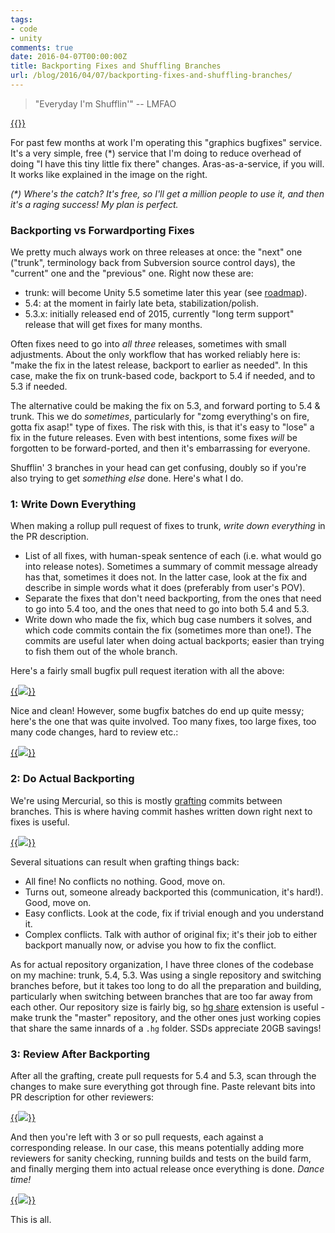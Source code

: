 ```yaml
---
tags:
- code
- unity
comments: true
date: 2016-04-07T00:00:00Z
title: Backporting Fixes and Shuffling Branches
url: /blog/2016/04/07/backporting-fixes-and-shuffling-branches/
---
```


> "Everyday I'm Shufflin'" -- LMFAO

[{{<imgright src="/img/blog/2016-04/branches-BugfixService.png" width="400px">}}](/img/blog/2016-04/branches-BugfixService.png)

For past few months at work I'm operating this "graphics bugfixes" service. It's a very simple, free (\*)
service that I'm doing to reduce overhead of doing "I have this tiny little fix there" changes. Aras-as-a-service,
if you will. It works like explained in the image on the right.

*(\*) Where's the catch? It's free, so I'll get a million people to use it, and then it's a raging success!
My plan is perfect.*


### Backporting vs Forwardporting Fixes

We pretty much always work on three releases at once: the "next" one ("trunk", terminology back from Subversion
source control days), the "current" one and the "previous" one. Right now these are:

* trunk: will become Unity 5.5 sometime later this year (see [roadmap](https://unity3d.com/unity/roadmap)).
* 5.4: at the moment in fairly late beta, stabilization/polish.
* 5.3.x: initially released end of 2015, currently "long term support" release that will get fixes for many months.

Often fixes need to go into *all three* releases, sometimes with small adjustments. About the only workflow that
has worked reliably here is: "make the fix in the latest release, backport to earlier as needed". In this case,
make the fix on trunk-based code, backport to 5.4 if needed, and to 5.3 if needed.

The alternative could be making the fix on 5.3, and forward porting to 5.4 & trunk. This we do *sometimes*,
particularly for "zomg everything's on fire, gotta fix asap!" type of fixes. The risk with this, is that it's
easy to "lose" a fix in the future releases. Even with best intentions, some fixes *will* be forgotten to be
forward-ported, and then it's embarrassing for everyone.


Shufflin' 3 branches in your head can get confusing, doubly so if you're also trying to get *something else* done.
Here's what I do.


### 1: Write Down Everything

When making a rollup pull request of fixes to trunk, *write down everything* in the PR description.

* List of all fixes, with human-speak sentence of each (i.e. what would go into release notes). Sometimes
  a summary of commit message already has that, sometimes it does not. In the latter case, look at the fix
  and describe in simple words what it does (preferably from user's POV).
* Separate the fixes that don't need backporting, from the ones that need to go into 5.4 too, and the ones
  that need to go into both 5.4 and 5.3.
* Write down who made the fix, which bug case numbers it solves, and which code commits contain the fix
  (sometimes more than one!). The commits are useful later when doing actual backports; easier than trying
  to fish them out of the whole branch.

Here's a fairly small bugfix pull request iteration with all the above:

[{{<img src="/img/blog/2016-04/branches-PRSmall.png">}}](/img/blog/2016-04/branches-PRSmall.png)

Nice and clean! However, some bugfix batches do end up quite messy; here's the one that was quite involved.
Too many fixes, too large fixes, too many code changes, hard to review etc.:

[{{<img src="/img/blog/2016-04/branches-PRBig.png">}}](/img/blog/2016-04/branches-PRBig.png)


### 2: Do Actual Backporting

We're using Mercurial, so this is mostly [grafting](https://selenic.com/hg/help/graft) commits between branches.
This is where having commit hashes written down right next to fixes is useful.

[{{<img src="/img/blog/2016-04/branches-Grafting.png">}}](/img/blog/2016-04/branches-Grafting.png)

Several situations can result when grafting things back:

* All fine! No conflicts no nothing. Good, move on.
* Turns out, someone already backported this (communication, it's hard!). Good, move on.
* Easy conflicts. Look at the code, fix if trivial enough and you understand it.
* Complex conflicts. Talk with author of original fix; it's their job to either backport manually now,
  or advise you how to fix the conflict.

As for actual repository organization, I have three clones of the codebase on my machine: trunk, 5.4, 5.3.
Was using a single repository and switching branches before, but it takes too long to do all the preparation
and building, particularly when switching between branches that are too far away from each other.
Our repository size is fairly big, so [hg share](https://www.mercurial-scm.org/wiki/ShareExtension) extension
is useful - make trunk the "master" repository, and the other ones just working copies that share the same innards
of a `.hg` folder. SSDs appreciate 20GB savings!


### 3: Review After Backporting

After all the grafting, create pull requests for 5.4 and 5.3, scan through the changes to make sure
everything got through fine. Paste relevant bits into PR description for other reviewers:

[{{<img src="/img/blog/2016-04/branches-PRDescription53.png">}}](/img/blog/2016-04/branches-PRDescription53.png)

And then you're left with 3 or so pull requests, each against a corresponding release. In our case,
this means potentially adding more reviewers for sanity checking, running builds and tests on the build farm,
and finally merging them into actual release once everything is done. *Dance time!*

[{{<img src="/img/blog/2016-04/branches-MyPRs.png">}}](/img/blog/2016-04/branches-MyPRs.png)

This is all.
